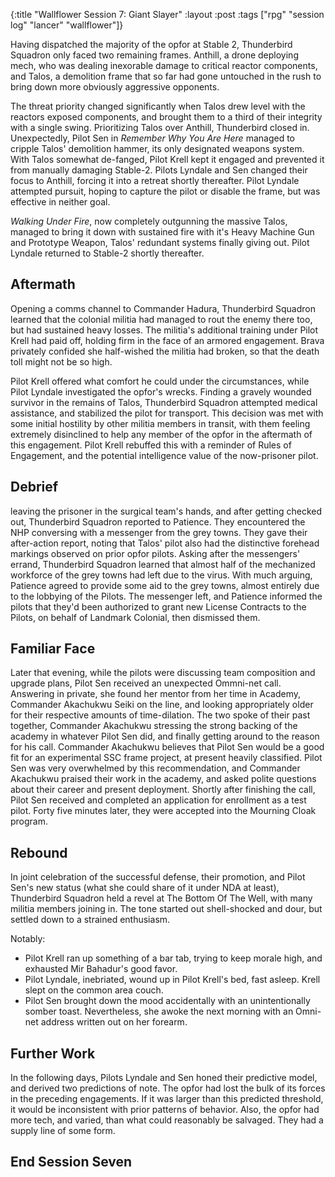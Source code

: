 {:title "Wallflower Session 7: Giant Slayer"
:layout :post
:tags ["rpg" "session log" "lancer" "wallflower"]}

Having dispatched the majority of the opfor at Stable 2, Thunderbird Squadron only faced two remaining frames.
Anthill, a drone deploying mech, who was dealing inexorable damage to critical reactor components,
and Talos, a demolition frame that so far had gone untouched in the rush to bring down more obviously aggressive opponents.

The threat priority changed significantly when Talos drew level with the reactors exposed components, and brought them to a third of their integrity with a single swing. Prioritizing Talos over Anthill, Thunderbird closed in.
Unexpectedly, Pilot Sen in *Remember Why You Are Here* managed to cripple Talos' demolition hammer, its only designated weapons system.
With Talos somewhat de-fanged, Pilot Krell kept it engaged and prevented it from manually damaging Stable-2.
Pilots Lyndale and Sen changed their focus to Anthill, forcing it into a retreat shortly thereafter.
Pilot Lyndale attempted pursuit, hoping to capture the pilot or disable the frame, but was effective in neither goal.

*Walking Under Fire*, now completely outgunning the massive Talos, managed to bring it down with sustained fire with it's Heavy Machine Gun and Prototype Weapon, Talos' redundant systems finally giving out. Pilot Lyndale returned to Stable-2 shortly thereafter.

## Aftermath
Opening a comms channel to Commander Hadura, Thunderbird Squadron learned that the colonial militia had managed to rout the enemy there too, but had sustained heavy losses. The militia's additional training under Pilot Krell had paid off, holding firm in the face of an armored engagement.
Brava privately confided she half-wished the militia had broken, so that the death toll might not be so high.

Pilot Krell offered what comfort he could under the circumstances, while Pilot Lyndale investigated the opfor's wrecks. Finding a gravely wounded survivor in the remains of Talos,
Thunderbird Squadron attempted medical assistance, and stabilized the pilot for transport. This decision was met with some initial hostility by other militia members in transit, with them feeling extremely disinclined to help any member of the opfor in the aftermath of this engagement.
Pilot Krell rebuffed this with a reminder of Rules of Engagement, and the potential intelligence value of the now-prisoner pilot.

## Debrief
leaving the prisoner in the surgical team's hands, and after getting checked out, Thunderbird Squadron reported to Patience.
They encountered the NHP conversing with a messenger from the grey towns.
They gave their after-action report, noting that Talos' pilot also had the distinctive forehead markings observed on prior opfor pilots.
Asking after the messengers' errand, Thunderbird Squadron learned that almost half of the mechanized workforce of the grey towns had left due to the virus.
With much arguing, Patience agreed to provide some aid to the grey towns, almost entirely due to the lobbying of the Pilots.
The messenger left, and Patience informed the pilots that they'd been authorized to grant new License Contracts to the Pilots, on behalf of Landmark Colonial, then dismissed them.

## Familiar Face
Later that evening, while the pilots were discussing team composition and upgrade plans, Pilot Sen received an unexpected Ommni-net call.
Answering in private, she found her mentor from her time in Academy, Commander Akachukwu Seiki on the line, and looking appropriately older for their respective amounts of time-dilation.
The two spoke of their past together, Commander Akachukwu stressing the strong backing of the academy in whatever Pilot Sen did, and finally getting around to the reason for his call.
Commander Akachukwu believes that Pilot Sen would be a good fit for an experimental SSC frame project, at present heavily classified. Pilot Sen was very overwhelmed by this recommendation, and Commander Akachukwu praised their work in the academy, and asked polite questions about their career and present deployment. Shortly after finishing the call, Pilot Sen received and completed an application for enrollment as a test pilot. Forty five minutes later, they were accepted into the Mourning Cloak program.

## Rebound
In joint celebration of the successful defense, their promotion, and Pilot Sen's new status (what she could share of it under NDA at least), Thunderbird Squadron held a revel at The Bottom Of The Well, with many militia members joining in. The tone started out shell-shocked and dour, but settled down to a strained enthusiasm.

Notably:

* Pilot Krell ran up something of a bar tab, trying to keep morale high, and exhausted Mir Bahadur's good favor.
* Pilot Lyndale, inebriated, wound up in Pilot Krell's bed, fast asleep. Krell slept on the common area couch.
* Pilot Sen brought down the mood accidentally with an unintentionally somber toast. Nevertheless, she awoke the next morning with an Omni-net address written out on her forearm.

## Further Work
In the following days, Pilots Lyndale and Sen honed their predictive model, and derived two predictions of note. The opfor had lost the bulk of its forces in the preceding engagements. If it was larger than this predicted threshold, it would be inconsistent with prior patterns of behavior.
Also, the opfor had more tech, and varied, than what could reasonably be salvaged. They had a supply line of some form.

## End Session Seven
